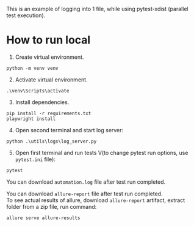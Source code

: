 This is an example of logging into 1 file, while using pytest-xdist (parallel test execution).


# How to run local
1. Create virtual environment.
```
python -m venv venv
```
2. Activate virtual environment.
```
.\venv\Scripts\activate
```
3. Install dependencies.
```
pip install -r requirements.txt
playwright install
```
4. Open second terminal and start log server:
```
python .\utils\logs\log_server.py
```
5. Open first terminal and run tests V(to change pytest run options, use `pytest.ini` file):
```
pytest
```

You can download `automation.log` file after test run completed.

You can download `allure-report` file after test run completed.  
To see actual results of allure, download `allure-report` artifact, extract folder from a zip file, run command:
```
allure serve allure-results
```